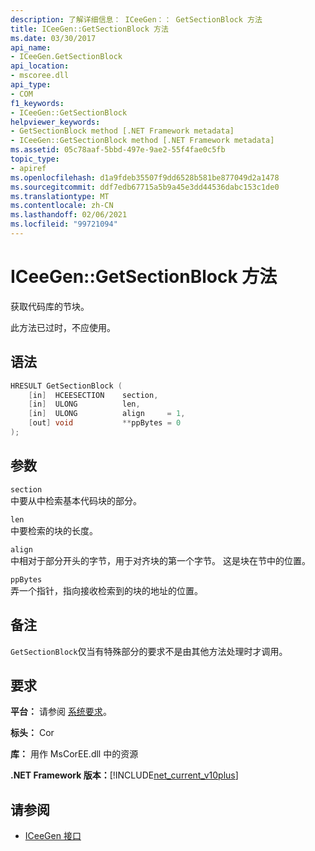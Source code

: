 ```yaml
---
description: 了解详细信息： ICeeGen：： GetSectionBlock 方法
title: ICeeGen::GetSectionBlock 方法
ms.date: 03/30/2017
api_name:
- ICeeGen.GetSectionBlock
api_location:
- mscoree.dll
api_type:
- COM
f1_keywords:
- ICeeGen::GetSectionBlock
helpviewer_keywords:
- GetSectionBlock method [.NET Framework metadata]
- ICeeGen::GetSectionBlock method [.NET Framework metadata]
ms.assetid: 05c78aaf-5bbd-497e-9ae2-55f4fae0c5fb
topic_type:
- apiref
ms.openlocfilehash: d1a9fdeb35507f9dd6528b581be877049d2a1478
ms.sourcegitcommit: ddf7edb67715a5b9a45e3dd44536dabc153c1de0
ms.translationtype: MT
ms.contentlocale: zh-CN
ms.lasthandoff: 02/06/2021
ms.locfileid: "99721094"
---
```

# <a name="iceegengetsectionblock-method"></a>ICeeGen::GetSectionBlock 方法

获取代码库的节块。  
  
 此方法已过时，不应使用。  
  
## <a name="syntax"></a>语法  
  
```cpp  
HRESULT GetSectionBlock (  
    [in]  HCEESECTION    section,
    [in]  ULONG          len,  
    [in]  ULONG          align     = 1,  
    [out] void           **ppBytes = 0  
);
```  
  
## <a name="parameters"></a>参数  

 `section`  
 中要从中检索基本代码块的部分。  
  
 `len`  
 中要检索的块的长度。  
  
 `align`  
 中相对于部分开头的字节，用于对齐块的第一个字节。 这是块在节中的位置。  
  
 `ppBytes`  
 弄一个指针，指向接收检索到的块的地址的位置。  
  
## <a name="remarks"></a>备注  

 `GetSectionBlock`仅当有特殊部分的要求不是由其他方法处理时才调用。  
  
## <a name="requirements"></a>要求  

 **平台：** 请参阅 [系统要求](../../get-started/system-requirements.md)。  
  
 **标头：** Cor  
  
 **库：** 用作 MsCorEE.dll 中的资源  
  
 **.NET Framework 版本：**[!INCLUDE[net_current_v10plus](../../../../includes/net-current-v10plus-md.md)]  
  
## <a name="see-also"></a>请参阅

- [ICeeGen 接口](iceegen-interface.md)
